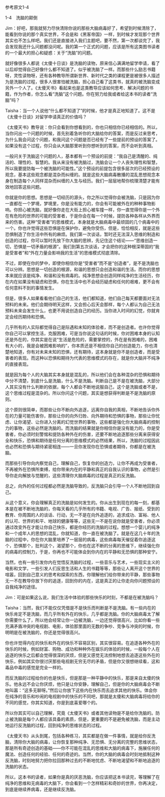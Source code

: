 参考原文1-4

1-4　洗脑的颠倒

Jim：好吧，那我就努力尽快清除你说的那些大脑病毒好了，希望到时候清除了，能看到你说的那个真实世界，不会是和《黑客帝国》一样，到时候才发现那个世界其实也不怎么样吧。我们还是直接进入我们主题吧，要不然，第一次都谈完了，我会发现我还什么问题都没问呢。我的第一个正式的问题，应该是所有这类图书读者的一个最大的担心和疑惑：关于“洗脑”的问题。

就好像很多人都说《太傻十日谈》是洗脑的读物，原来信心满满地留学申请，看了以后却觉得自己好像什么都不知道了。似乎被洗脑了一样。而那些什么励志书籍呀，灵性读物呀，还有各种教导所谓新世界、新时代之类的课程更是被很多人描述为是洗脑的过程，很多人很害怕被洗脑，担心自己看了这类书，就真的被洗脑变成另外一个人了。《太傻天书》看起来也是这类教导应该如何思考、解决问题的书籍，作为作者，你怎么看“洗脑”这个问题。你在努力给我或者给这本书的读者“洗脑”吗？

Taisha：当一个人说他“什么都不知道了”的时候，他才是真正地知道了。这不是《太傻十日谈》对留学申请真正的价值吗？

《太傻天书》教导说：你只会看到你想看到的，你也只相信你已经相信的。所以，当你问出一个问题的时候，首先别着急听你的大脑给你的答案，而是反过来思考，为什么我会问这个问题，和我问这个问题是否已经有了一些提前的预设的答案了。如果没有这个过程，你只会从大脑那里听到你想听到的答案，而不会听到真相。

一般问关于洗脑这个问题的人，基本都有一个预设的前提：“我自己是清醒的、纯洁的、理性的、智慧的。我从来没有被洗脑过，洗脑会让一个人丧失理性和智慧，所以我要提防每一个被洗脑的可能性。”这个预设的前提包含很多层次的已经预设的观念，基本这些观念都是混杂而纠缠的。就是这些大脑病毒散播的混乱思想观念本身在制造每个人同样混杂而纠缠的人生与经历。我们一层层地帮你梳理清楚才能有效地回答这些问题。

你就是你的思想。思想是一切经历的源头，你之所以觉得你会被洗脑，只是因为你一直都在一个梦境，梦境里，你是没有能力的，你会有可能被外在的种种事物影响。你担心被洗脑，就好像你走在大街上担心被车撞一样，你一直觉得你是一个外在有危险的世界的可能的受害者，于是你会在每一个时候，提防各种各样从外界而来的伤害。这种“受害者”的思维模式，本身就是大脑病毒中最顽固的几个病毒中的一个。你也许觉得这些恐惧是在保护你，避免你受伤，但是，恰恰相反，就是这些恐惧制造了你生活中所有的麻烦。我们第一次谈话，暂时还无法深入思维的制造和创造的过程，你可以暂时先放下你大脑的思辨，先记住这个结论——“思维创造一切，恐惧是一切矛盾的根源”。我们到第五次谈话，才会把你的这种根深蒂固的“我是受害者”和“外在力量会影响我的生活”的思维模式彻底清除。

不过，即使在你的梦中，即使你相信你是“受害者”而不是“创造者”，是不是洗脑也可以分辨。思想是一切创造的根源，和谐的思想只会创造和谐的生活。而你的思想本来就应该是纯净、和谐和没有病毒的。纯净思想会创造同样纯净的生活经历，你在内在如果没有疑虑和恐惧，你在生活中也不会经历疑虑和任何的艰难，更不会有任何意料不到的事情发生。

但是，很多人如果看看他们自己的生活，他们都知道，他们自己每天都要面对无法预料的未来。他们会期待明天这样，又会担心后天会那样，每个人都认为自己无法预料未来会发生什么，也更不用说创造自己的经历。当你进入时间的幻觉，你就肯定会经历期待和恐惧。

几乎所有的人实际都觉得自己是际遇和未知的体验者，而不是创造者。也许你觉得你自己可以掌控生活，克服困难，可是当你说这句话的时候，你对困难本身的认知还是外在的，你其实是在说“生活是危险的，需要掌控的，外在是有困难的，困难有大小的，我是会被困难影响的”，你本质还是不相信你自己的创造能力，你也清楚地知道，你有对未来未知的恐惧，还有期待，这本身就是你不是创造者，而是受害者的表现。而这种以恐惧和期待为代表的思维模式的存在，就是你大脑并不纯净的直接表现。

就是因为每个人的大脑其实本身就是混乱的，所以他们会在各种混杂的恐惧和期待中分不清楚，到底什么是洗脑，什么不是洗脑。判断自己是不是在被洗脑，大部分人其实没有什么判断的依据，每个人都会不断地说服自己，这个是洗脑或者不是，这个思维过程是混杂的。所以你问这个问题，其实是想获得判断是不是洗脑的原则。

这个原则很简单，而那些让你不断向外追逐，远离你自我的真相，不断地告诉你外在的力量可能伤害你，那些让你的向外归咎、向外期待和恐惧的事物，那些让你忧虑、让你渴望、让你进入分离的幻觉世界的事物，这些都是强化你大脑病毒的控制力的事物，这些必然是洗脑的。而洗脑的结果就是你相信你是没有能力的，你是受害者，你必须时刻警惕和提防各种外在的伤害，还要不断地追逐那些分离来获得安全和快乐，恐惧和期待是任何分离的思维模式的必然结果，所以，洗脑的过程因此也必然和恐惧与期待紧密相连——一旦你发现你在恐惧或者期待，你都是在被洗脑。

而那些引导你向内察觉自己，理解自己，恢复你的创造力，让你不再成为受害者，不再被外在恐惧所束缚，给你带来内在的平静和真正的自我认识的事物，必然是引导你走向解放与觉醒的，这些清理你大脑病毒的过程是真正的反洗脑。

总之，向外的任何过程都必然是洗脑导致的，反洗脑只会引导一个人不断地回到自己。

从这个意义，你会理解真正的洗脑是如何发生的。你从出生到现在的每一刻，都基本是在被不断地洗脑的，你每天看的几乎所有的书籍、电视、广告、报纸、受到的教育、你周围的人的谈话、行动，无一不是在向外追逐的，追求成功、富裕、他人的认可、世界的和平、地球的健康等等，这些无一不是在说你就是受害者，你必须通过改变外在才能让你自己快乐，都是你经历的洗脑的过程。想想一个婴儿的纯净和一个成年人的思想的混乱，你就知道，你一直在被洗脑了。就是在这几十年的洗脑的过程中，你在你大脑里培养了一层层的病毒，这些病毒每天催促着你追逐这个，恐惧那个，批判这个，渴望那个，你也在这不断的分离的思维下，继续强化你的病毒的控制力，于是，你再也不可能体会到你内在的平静和无恐惧的那种安宁。

当然，也有一些引发你内在觉悟反洗脑的过程，一些音乐与艺术，一些现实主义的电影和文学，一些引发人们反思生活和人生的书籍等等，那些让人离开这个世界的喧嚣，回到自己意义的思考和探索的东西，你理解他们给你带来的平静，那些事物无一不在教导你放下你的追逐，回到你的内在，这是真正的让你走向你问题预设的自我纯净的途径。

Jim：可是如果这么说，我们生活中体验的那些快乐的时刻，不都是在被洗脑吗？

Taisha：当然，我们不能仅仅凭借是不是快乐而判断是不是洗脑。有一些内在的快乐肯定不是洗脑，而几乎所有外在的快乐，几乎都是洗脑。你的大脑病毒太了解你需要什么了，所以他会经常让你一边被洗脑，一边还觉得很高兴，比如你看一些充满矛盾冲突的电视剧、电影，体验那里面的无数的争吵、竞争与冲突的时候，你明明是在被洗脑的，你还是觉得很高兴。

你也许觉得内在的快乐和外在的快乐不容易区别，其实很容易。在追逐各种外在的快乐的时候，例如财富、购物、成功和种种外在娱乐的体验的时候，一般每个人在追逐的快乐之后都会觉得很深的厌烦，但是又感觉无法控制地想去追逐这些外在的快乐，例如其实你很讨厌那些电视剧无穷无尽的矛盾，但是你又很想继续看，这和毒品中毒的感觉是完全一样的。

而反洗脑的过程给你的也是快乐，但是那是一种平静中的快乐，那是来自太傻的快乐。他永远不会让你厌烦，他只是让你安静，理解自己，但是你的大脑病毒会不断地叫嚣：“这多无聊呀。”然后让你放下这些内在快乐而去追求其他的快乐。体会你在纯净的音乐和吵闹的电视剧中的快乐的不同吧，那就是太傻和大脑病毒将给你的不同的感觉，你其实知道，你是到底喜爱哪个的。

所以你其实可以自己理解，究竟《太傻天书》或者其他读物是不是给你洗脑的。防止被洗脑是每个人都应该具备的素质，但是，更重要的不是避免被洗脑，而是主动地运行反洗脑的过程，回到纯净的思维状态的过程。

《太傻天书》从头到尾，包括各种练习，其实都是在做一件事情，就是给你反洗脑，清除你大脑的病毒，让你恢复那种纯净、无恐惧、无分离的完整的思维状态，那是所有奇迹创造的基础——你不可能在混乱的思维和大脑的病毒下，施展任何的魔法、创造任何的经验、任何的奇迹的。当然，你的大脑的病毒会时刻地抵制这种反洗脑，时刻地努力把你拉回那种过去的不断地忧虑、不断地渴望和不断地追逐的洗脑的状态。

所以，这本书的读者，如果你是真的厌恶洗脑，你应该把这本书读完，等理解了在纯净的思维和无病毒的大脑下，你会看到一个怎样精彩和奇妙的世界，你再决定，到底是继续养病毒，还是继续反洗脑。